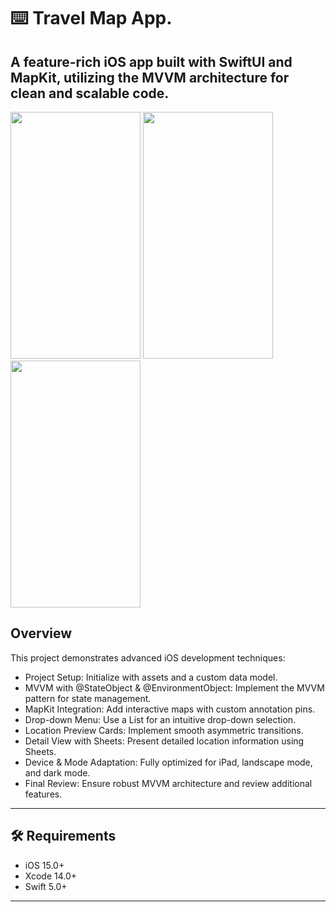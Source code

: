 ⌨️ Travel Map App.
======

A feature-rich iOS app built with SwiftUI and MapKit, utilizing the MVVM architecture for clean and scalable code.
------

<img src="https://github.com/user-attachments/assets/8c716c8b-8b8f-4732-ba8a-08cfc90f8e5a" width="208" height="395">
<img src="https://github.com/user-attachments/assets/cabb402f-e079-451b-ab13-02f859571723" width="208" height="395">
<img src="https://github.com/user-attachments/assets/0f7d9f64-057d-42a0-996f-8d95c7d4357e" width="208" height="395">

Overview
------
This project demonstrates advanced iOS development techniques:

- Project Setup: Initialize with assets and a custom data model.
- MVVM with @StateObject & @EnvironmentObject: Implement the MVVM pattern for state management.
- MapKit Integration: Add interactive maps with custom annotation pins.
- Drop-down Menu: Use a List for an intuitive drop-down selection.
- Location Preview Cards: Implement smooth asymmetric transitions.
- Detail View with Sheets: Present detailed location information using Sheets.
- Device & Mode Adaptation: Fully optimized for iPad, landscape mode, and dark mode.
- Final Review: Ensure robust MVVM architecture and review additional features.
-------

🛠 Requirements
-------

- iOS 15.0+
- Xcode 14.0+
- Swift 5.0+
-------







